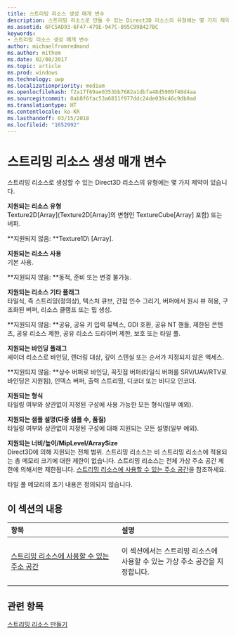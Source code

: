 ```yaml
---
title: 스트리밍 리소스 생성 매개 변수
description: 스트리밍 리소스로 만들 수 있는 Direct3D 리소스의 유형에는 몇 가지 제약이 있습니다.
ms.assetid: 6FC5AD93-6F47-479E-947C-895C99B427BC
keywords:
- 스트리밍 리소스 생성 매개 변수
author: michaelfromredmond
ms.author: mithom
ms.date: 02/08/2017
ms.topic: article
ms.prod: windows
ms.technology: uwp
ms.localizationpriority: medium
ms.openlocfilehash: f2a17f69ae0353bb7682a1dbfa48d5909f48d4aa
ms.sourcegitcommit: 0ab8f6fac53a6811f977ddc24de039c46c9db0ad
ms.translationtype: HT
ms.contentlocale: ko-KR
ms.lasthandoff: 03/15/2018
ms.locfileid: "1652992"
---
```

# <a name="streaming-resource-creation-parameters"></a>스트리밍 리소스 생성 매개 변수


스트리밍 리소스로 생성할 수 있는 Direct3D 리소스의 유형에는 몇 가지 제약이 있습니다.

<span id="Supported-Resource-Type"></span><span id="supported-resource-type"></span><span id="SUPPORTED-RESOURCE-TYPE"></span>**지원되는 리소스 유형**  
Texture2D\[Array\](Texture2D\[Array\]의 변형인 TextureCube\[Array\] 포함) 또는 버퍼.

**지원되지 않음:  **Texture1D\ [Array\].

<span id="Supported-Resource-Usage"></span><span id="supported-resource-usage"></span><span id="SUPPORTED-RESOURCE-USAGE"></span>**지원되는 리소스 사용**  
기본 사용.

**지원되지 않음:  **동적, 준비 또는 변경 불가능.

<span id="Supported-Resource-Misc-Flags"></span><span id="supported-resource-misc-flags"></span><span id="SUPPORTED-RESOURCE-MISC-FLAGS"></span>**지원되는 리소스 기타 플래그**  
타일식, 즉 스트리밍(정의상), 텍스처 큐브, 간접 인수 그리기, 버퍼에서 원시 뷰 허용, 구조화된 버퍼, 리소스 클램프 또는 밉 생성.

**지원되지 않음:  **공유, 공유 키 입력 뮤텍스, GDI 호환, 공유 NT 핸들, 제한된 콘텐츠, 공유 리소스 제한, 공유 리소스 드라이버 제한, 보호 또는 타일 풀.

<span id="Supported-Bind-Flags"></span><span id="supported-bind-flags"></span><span id="SUPPORTED-BIND-FLAGS"></span>**지원되는 바인딩 플래그**  
셰이더 리소스로 바인딩, 렌더링 대상, 깊이 스텐실 또는 순서가 지정되지 않은 액세스.

**지원되지 않음:  **상수 버퍼로 바인딩, 꼭짓점 버퍼(타일식 버퍼를 SRV/UAV/RTV로 바인딩은 지원됨), 인덱스 버퍼, 출력 스트리밍, 디코더 또는 비디오 인코더.

<span id="Supported-Formats"></span><span id="supported-formats"></span><span id="SUPPORTED-FORMATS"></span>**지원되는 형식**  
타일링 여부와 상관없이 지정된 구성에 사용 가능한 모든 형식(일부 예외).

<span id="Supported-Sample-Description--Multisample-count--quality-"></span><span id="supported-sample-description--multisample-count--quality-"></span><span id="SUPPORTED-SAMPLE-DESCRIPTION--MULTISAMPLE-COUNT--QUALITY-"></span>**지원되는 샘플 설명(다중 샘플 수, 품질)**  
타일링 여부와 상관없이 지정된 구성에 대해 지원되는 모든 설명(일부 예외).

<span id="Supported-Width-Height-MipLevels-ArraySize"></span><span id="supported-width-height-miplevels-arraysize"></span><span id="SUPPORTED-WIDTH-HEIGHT-MIPLEVELS-ARRAYSIZE"></span>**지원되는 너비/높이/MipLevel/ArraySize**  
Direct3D에 의해 지원되는 전체 범위. 스트리밍 리소스는 비 스트리밍 리소스에 적용되는 총 메모리 크기에 대한 제한이 없습니다. 스트리밍 리소스는 전체 가상 주소 공간 제한에 의해서만 제한됩니다. [스트리밍 리소스에 사용할 수 있는 주소 공간](address-space-available-for-streaming-resources.md)을 참조하세요.

타일 풀 메모리의 초기 내용은 정의되지 않습니다.

## <a name="span-idin-this-sectionspanin-this-section"></a><span id="in-this-section"></span>이 섹션의 내용


<table>
<colgroup>
<col width="50%" />
<col width="50%" />
</colgroup>
<thead>
<tr class="header">
<th align="left">항목</th>
<th align="left">설명</th>
</tr>
</thead>
<tbody>
<tr class="odd">
<td align="left"><p><a href="address-space-available-for-streaming-resources.md">스트리밍 리소스에 사용할 수 있는 주소 공간</a></p></td>
<td align="left"><p>이 섹션에서는 스트리밍 리소스에 사용할 수 있는 가상 주소 공간을 지정합니다.</p></td>
</tr>
</tbody>
</table>

 

## <a name="span-idrelated-topicsspanrelated-topics"></a><span id="related-topics"></span>관련 항목


[스트리밍 리소스 만들기](creating-streaming-resources.md)

 

 





